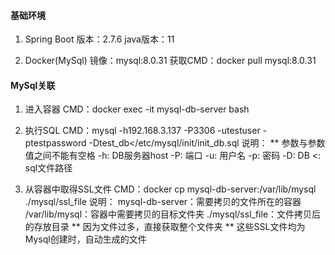 ﻿#### 基础环境 ####
1. Spring Boot
    版本：2.7.6
    java版本：11

2. Docker(MySql)
    镜像：mysql:8.0.31
    获取CMD：docker pull mysql:8.0.31


#### MySql关联 ####
1. 进入容器
    CMD：docker exec -it mysql-db-server bash

2. 执行SQL
    CMD：mysql -h192.168.3.137 -P3306 -utestuser -ptestpassword -Dtest_db</etc/mysql/init/init_db.sql
    说明： ** 参数与参数值之间不能有空格
      -h: DB服务器host
      -P: 端口
      -u: 用户名
      -p: 密码
      -D: DB
       <: sql文件路径

3. 从容器中取得SSL文件
    CMD：docker cp mysql-db-server:/var/lib/mysql ./mysql/ssl_file
    说明：
       mysql-db-server：需要拷贝的文件所在的容器
       /var/lib/mysql：容器中需要拷贝的目标文件夹
       ./mysql/ssl_file：文件拷贝后的存放目录
     ** 因为文件过多，直接获取整个文件夹
     ** 这些SSL文件均为Mysql创建时，自动生成的文件


